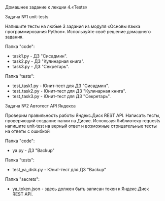 Домашнее задание к лекции 4.«Tests»

Задача №1 unit-tests

Напишите тесты на любые 3 задания из модуля «Основы языка программирования Python». Используйте своё решение домашнего задания.

Папка "code":
- task1.py - ДЗ "Сисадмин".
- task2.py - ДЗ "Кулинарная книга".
- task3.py - ДЗ "Секретарь".
  
Папка "tests":
- test_task1.py - Юнит-тест для ДЗ "Сисадмин".
- test_task2.py - Юнит-тест для ДЗ "Кулинарная книга".
- test_task3.py - Юнит-тест для ДЗ "Секретарь".


Задача №2 Автотест API Яндекса

Проверим правильность работы Яндекс.Диск REST API. Написать тесты, проверяющий создание папки на Диске.
Используя библиотеку requests напишите unit-test на верный ответ и возможные отрицательные тесты на ответы с ошибкой

Папка "code":
- ya.py - ДЗ "Backup"

Папка "tests":
- test_ya_disk.py - Юнит-тест для ДЗ "Backup"

Папка "secrets":
- ya_token.json - здесь должен быть записан токен к Яндекс.Диск REST API.
